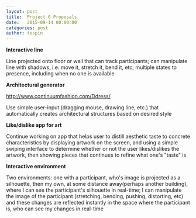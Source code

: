 ```yaml
---
layout: post
title:  Project 0 Proposals
date:   2015-09-14 00:00:00
categories: post
author: tespin
---
```


**Interactive line**

Line projected onto floor or wall that can track participants; can manipulate
line with shadows, i.e. move it, stretch it, bend it, etc; multiple states
to presence, including when no one is available

**Architectural generator**

http://www.continuumfashion.com/Ddress/

Use simple user-input (dragging mouse, drawing line, etc.) that automatically
creates architectural structures based on desired style

**Like/dislike app for art**

Continue working on app that helps user to distill aesthetic taste to concrete
characteristics by displaying artwork on the screen, and using a simple
swiping interface to determine whether or not the user likes/dislikes
the artwork, then showing pieces that continues to refine what one's "taste"
is

**Interactive environment**

Two environments: one with a participant, who's image is projected as a
silhouette, then my own, at some distance away(perhaps another building),
where I can see the participant's silhouette in real-time; I can manipulate
the image of the participant (stretching, bending, pushing, distorting, etc)
and these changes are reflected instantly in the space where the participant
is, who can see my changes in real-time
